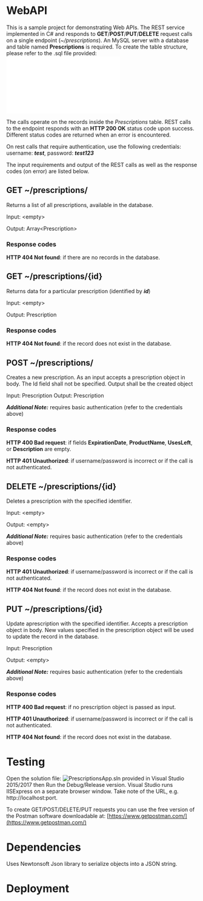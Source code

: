 # WebAPI

This is a sample project for demonstrating Web APIs. The REST service implemented in C# and responds to **GET**/**POST**/**PUT**/**DELETE** request calls on a single endpoint (_~/prescriptions_). An MySQL server with a database and table named **Prescriptions** is required. To create the table structure, please refer to the .sql file provided: ![migrations.sql](/migrations/migrations.sql)

The calls operate on the records inside the _Prescriptions_ table. REST calls to the endpoint responds with an **HTTP 200 OK** status code upon success. Different status codes are returned when an error is encountered.

On rest calls that require authentication, use the following credentials: username: **_test_**, password: _**test123**_

The input requirements and output of the REST calls as well as the response codes (on error) are listed below.

## GET ~/prescriptions/ ##
Returns a list of all prescriptions, available in the database.

Input: &lt;empty&gt;

Output: Array&lt;Prescription&gt;

### Response codes ###
**HTTP 404 Not found**: if there are no records in the database.

## GET ~/prescriptions/{id} ##
Returns data for a particular prescription (identified by **_id_**)

Input: &lt;empty&gt;

Output: Prescription

### Response codes ###
**HTTP 404 Not found**: if the record does not exist in the database.


## POST ~/prescriptions/ ##
Creates a new prescription. As an input accepts a prescription object in body. The Id field shall not be specified. Output shall be the created object

Input: Prescription
Output: Prescription

_**Additional Note:**_ requires basic authentication (refer to the credentials above)
### Response codes ###
**HTTP 400 Bad request**: if fields **ExpirationDate**, **ProductName**, **UsesLeft**, or **Description** are empty.

**HTTP 401 Unauthorized**: if username/password is incorrect or if the call is not authenticated.

## DELETE ~/prescriptions/{id} ##
Deletes a prescription with the specified identifier.

Input: &lt;empty&gt;

Output: &lt;empty&gt;

_**Additional Note:**_ requires basic authentication (refer to the credentials above)

### Response codes ###
**HTTP 401 Unauthorized**: if username/password is incorrect or if the call is not authenticated.

**HTTP 404 Not found**: if the record does not exist in the database.

## PUT ~/prescriptions/{id} ##
Update aprescription with the specified identifier. Accepts a prescription object in body. New values specified in the prescription object will be used to update the record in the database.

Input: Prescription

Output: &lt;empty&gt;

_**Additional Note:**_ requires basic authentication (refer to the credentials above)

### Response codes ###
**HTTP 400 Bad request**: if no prescription object is passed as input.

**HTTP 401 Unauthorized**: if username/password is incorrect or if the call is not authenticated.

**HTTP 404 Not found**: if the record does not exist in the database.

# Testing

Open the solution file: ![PrescriptionsApp.sln](/PrescriptionsApp.sln) provided in Visual Studio 2015/2017 then Run the Debug/Release version. Visual Studio runs IISExpress on a separate browser window. Take note of the URL, e.g. http://localhost:port.

To create GET/POST/DELETE/PUT requests you can use the free version of the Postman software downloadable at: [https://www.getpostman.com/](https://www.getpostman.com/) 

# Dependencies

Uses Newtonsoft Json library to serialize objects into a JSON string.

# Deployment
